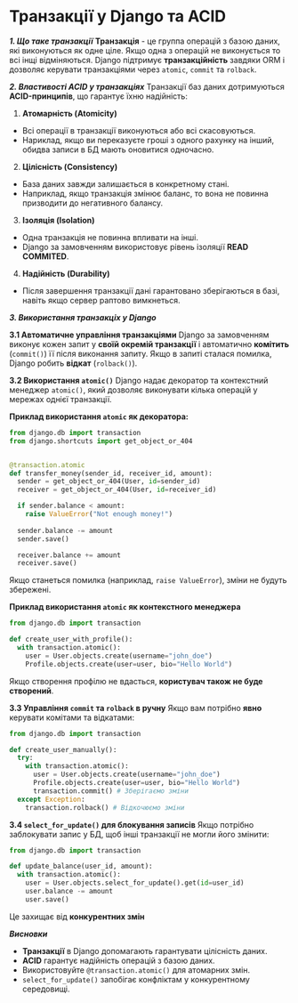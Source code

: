 # Транзакції у Django та ACID 

***1. Що таке транзакції***
**Транзакція** - це группа операцій з базою даних, які виконуються як одне ціле. Якщо одна з операцій не виконується то всі інщі відміняються.
Django підтримує **транзакційність** завдяки ORM і дозволяє керувати транзакціями через `atomic`, `commit` та `rolback`.

***2. Властивості ACID у транзакціях***
Транзакції баз даних дотримуються **ACID-принципів**, що гарантує їхню надійність:
1. **Атомарність (Atomicity)**
 - Всі операції в транзакції виконуються або всі скасовуються.
 - Нариклад, якщо ви переказуєте гроші з одного рахунку на інший, обидва записи в БД мають оновитися одночасно.

2. **Цілісність (Consistency)**
 - База даних завжди залишається в конкретному стані.
 - Наприклад, якщо транзакція змінює баланс, то вона не повинна призводити до негативного балансу.

3. **Ізоляція (Isolation)**
 - Одна транзакція не повинна впливати на інші.
 - Django за замовченням використовує рівень ізоляції **READ COMMITED**.

4. **Надійність (Durability)**
 - Після завершення транзакції дані гарантовано зберігаються в базі, навіть якщо сервер раптово вимкнеться.

***3. Використання транзакціх у Django***

**3.1 Автоматичне управління транзакціями**
Django за замовченням виконує кожен запит у **своїй окремій транзакції** і автоматично **комітить** (`commit()`) її після виконання запиту.
Якщо в запиті сталася помилка, Django робить **відкат** (`rolback()`).

**3.2 Використання `atomic()`**
Django надає декоратор та контекстний менеджер `atomic()`, який дозволяє виконувати кілька операцій у мережах однієї транзакції.

**Приклад використання `atomic` як декоратора:**

```python 
from django.db import transaction
from django.shortcuts import get_object_or_404


@transaction.atomic
def transfer_money(sender_id, receiver_id, amount):
  sender = get_object_or_404(User, id=sender_id)
  receiver = get_object_or_404(User, id=receiver_id)

  if sender.balance < amount:
    raise ValueError("Not enough money!")
  
  sender.balance -= amount
  sender.save()

  receiver.balance += amount
  receiver.save()
```
Якщо станеться помилка (наприклад, `raise ValueError`), зміни не будуть збережені.

**Приклад використання `atomic` як контекстного менеджера**

```python 
from django.db import transaction

def create_user_with_profile():
  with transaction.atomic():
    user = User.objects.create(username="john_doe")
    Profile.objects.create(user=user, bio="Hello World")
```
Якщо створення профілю не вдасться, **користувач також не буде створений**.

**3.3 Управління `commit` та `rolback` в ручну**
Якщо вам потрібно **явно** керувати комітами та відкатами:

```python 
from django.db import transaction

def create_user_manually():
  try:
    with transaction.atomic():
      user = User.objects.create(username="john_doe")
      Profile.objects.create(user=user, bio="Hello World")
      transaction.commit() # Зберігаємо зміни 
  except Exception:
    transaction.rolback() # Відкочюємо зміни
```

**3.4 `select_for_update()` для блокування записів**
Якщо потрібно заблокувати запис у БД, щоб інші транзакції не могли його змінити:

```python 
from django.db import transaction

def update_balance(user_id, amount):
  with transaction.atomic():
    user = User.objects.select_for_update().get(id=user_id)
    user.balance -= amount 
    user.save()
```
Це захищає від **конкурентних змін**

***Висновки***

- **Транзакції** в Django допомагають гарантувати цілісність даних.
- **ACID** гарантує надійність операцій з базою даних.
- Використовуйте `@transaction.atomic()` для атомарних змін.
- `select_for_update()` запобігає конфліктам у конкурентному середовищі.
